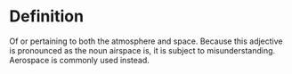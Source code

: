 # Definition

Of or pertaining to both the atmosphere and space. Because this
adjective is pronounced as the noun airspace is, it is subject to
misunderstanding. Aerospace is commonly used instead.
